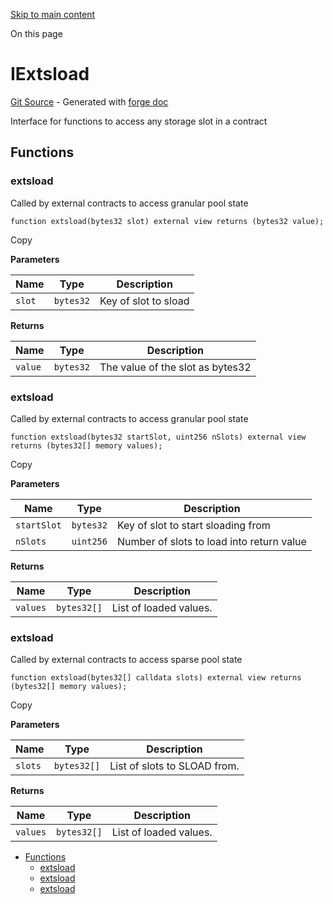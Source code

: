 [Skip to main content](https://docs.uniswap.org/contracts/v4/reference/core/interfaces/IExtsload#)

On this page

# IExtsload

[Git Source](https://github.com/uniswap/v4-core/blob/b619b6718e31aa5b4fa0286520c455ceb950276d/src/interfaces/IExtsload.sol) \- Generated with [forge doc](https://book.getfoundry.sh/reference/forge/forge-doc)

Interface for functions to access any storage slot in a contract

## Functions [​](https://docs.uniswap.org/contracts/v4/reference/core/interfaces/IExtsload\#functions "Direct link to heading")

### extsload [​](https://docs.uniswap.org/contracts/v4/reference/core/interfaces/IExtsload\#extsload "Direct link to heading")

Called by external contracts to access granular pool state

```codeBlockLines_mRuA
function extsload(bytes32 slot) external view returns (bytes32 value);

```

Copy

**Parameters**

| Name | Type | Description |
| --- | --- | --- |
| `slot` | `bytes32` | Key of slot to sload |

**Returns**

| Name | Type | Description |
| --- | --- | --- |
| `value` | `bytes32` | The value of the slot as bytes32 |

### extsload [​](https://docs.uniswap.org/contracts/v4/reference/core/interfaces/IExtsload\#extsload-1 "Direct link to heading")

Called by external contracts to access granular pool state

```codeBlockLines_mRuA
function extsload(bytes32 startSlot, uint256 nSlots) external view returns (bytes32[] memory values);

```

Copy

**Parameters**

| Name | Type | Description |
| --- | --- | --- |
| `startSlot` | `bytes32` | Key of slot to start sloading from |
| `nSlots` | `uint256` | Number of slots to load into return value |

**Returns**

| Name | Type | Description |
| --- | --- | --- |
| `values` | `bytes32[]` | List of loaded values. |

### extsload [​](https://docs.uniswap.org/contracts/v4/reference/core/interfaces/IExtsload\#extsload-2 "Direct link to heading")

Called by external contracts to access sparse pool state

```codeBlockLines_mRuA
function extsload(bytes32[] calldata slots) external view returns (bytes32[] memory values);

```

Copy

**Parameters**

| Name | Type | Description |
| --- | --- | --- |
| `slots` | `bytes32[]` | List of slots to SLOAD from. |

**Returns**

| Name | Type | Description |
| --- | --- | --- |
| `values` | `bytes32[]` | List of loaded values. |

- [Functions](https://docs.uniswap.org/contracts/v4/reference/core/interfaces/IExtsload#functions)
  - [extsload](https://docs.uniswap.org/contracts/v4/reference/core/interfaces/IExtsload#extsload)
  - [extsload](https://docs.uniswap.org/contracts/v4/reference/core/interfaces/IExtsload#extsload-1)
  - [extsload](https://docs.uniswap.org/contracts/v4/reference/core/interfaces/IExtsload#extsload-2)